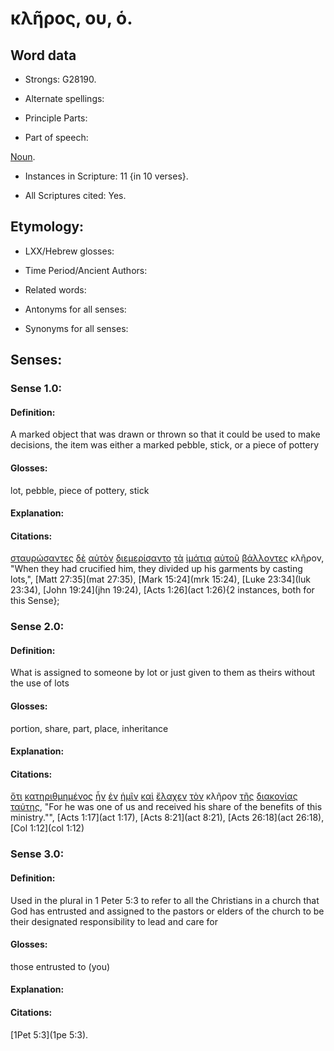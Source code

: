 # κλῆρος, ου, ὁ.

<!-- Status: S2=Needs2ndReview -->
<!-- Lexica used for edits: BDAG, FFM, LN, BN, A-S -->

## Word data

* Strongs: G28190.


* Alternate spellings:

* Principle Parts: 

* Part of speech: 

[Noun](http://ugg.readthedocs.io/en/latest/noun.html).

* Instances in Scripture: 11 {in 10 verses}.

* All Scriptures cited: Yes.

## Etymology: 

* LXX/Hebrew glosses: 

* Time Period/Ancient Authors: 

* Related words: 

* Antonyms for all senses:

* Synonyms for all senses: 

## Senses:

### Sense 1.0:

#### Definition: 

A marked object that was drawn or thrown so that it could be used to make decisions, the item was either a marked pebble, stick, or a piece of pottery 

#### Glosses:

lot, pebble, piece of pottery, stick

#### Explanation:

#### Citations:

[σταυρώσαντες](../G47170/01.md) [δὲ](../G11610/01.md) [αὐτὸν](../G08460/01.md) [διεμερίσαντο](../G12660/01.md) [τὰ](../G35880/01.md) [ἱμάτια](../G24400/01.md) [αὐτοῦ](../G08460/01.md) [βάλλοντες](../G09060/01.md) κλῆρον, 
"When they had crucified him, they divided up his garments by casting lots,", 
[Matt 27:35](mat 27:35),  [Mark 15:24](mrk 15:24),  [Luke 23:34](luk 23:34),  [John 19:24](jhn 19:24),  [Acts 1:26](act 1:26){2 instances, both for this Sense};     

### Sense 2.0:

#### Definition: 

What is assigned to someone by lot or just given to them as theirs without the use of lots 

#### Glosses:

portion, share, part, place, inheritance

#### Explanation:

#### Citations:

[ὅτι](../G37540/01.md) [κατηριθμημένος](../G26740/01.md) [ἦν](../G99999/01.md) [ἐν](../G17220/01.md) [ἡμῖν](../G14730/01.md) [καὶ](../G25320/01.md) [ἔλαχεν](../G29750/01.md) [τὸν](../G35880/01.md) κλῆρον [τῆς](../G35880/01.md) [διακονίας](../G12480/01.md) [ταύτης](../G37780/01.md), 
"For he was one of us and received his share of the benefits of this ministry."", 
[Acts 1:17](act 1:17), [Acts 8:21](act 8:21),  [Acts 26:18](act 26:18),  [Col 1:12](col 1:12)

### Sense 3.0:

#### Definition: 

Used in the plural in 1 Peter 5:3 to refer to all the Christians in a church that God has entrusted and assigned to the pastors or elders of the church to be their designated responsibility to lead and care for

#### Glosses:

those entrusted to (you) 

#### Explanation:

#### Citations:

[1Pet 5:3](1pe 5:3).

